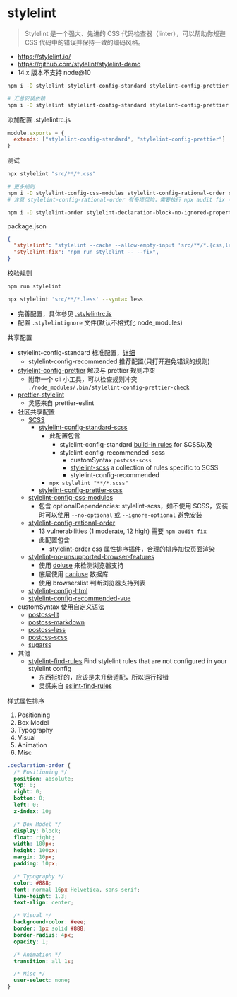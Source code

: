 # stylelint

> Stylelint 是一个强大、先进的 CSS 代码检查器（linter），可以帮助你规避 CSS 代码中的错误并保持一致的编码风格。

- <https://stylelint.io/>
- <https://github.com/stylelint/stylelint-demo>
- 14.x 版本不支持 node@10

```bash
npm i -D stylelint stylelint-config-standard stylelint-config-prettier

# 汇总安装依赖
npm i -D stylelint stylelint-config-standard stylelint-config-prettier stylelint-config-css-modules stylelint-config-rational-order stylelint-no-unsupported-browser-features stylelint-order stylelint-declaration-block-no-ignored-properties
```

添加配置 .stylelintrc.js

```js
module.exports = {
  extends: ["stylelint-config-standard", "stylelint-config-prettier"]
}
```

测试

```bash
npx stylelint "src/**/*.css"

# 更多规则
npm i -D stylelint-config-css-modules stylelint-config-rational-order stylelint-no-unsupported-browser-features
# 注意 stylelint-config-rational-order 有多项风险，需要执行 npx audit fix --force

npm i -D stylelint-order stylelint-declaration-block-no-ignored-properties
```

package.json

```json
{
  "stylelint": "stylelint --cache --allow-empty-input 'src/**/*.{css,less,scss,sass}'",
  "stylelint:fix": "npm run stylelint -- --fix",
}
```

校验规则

```bash
npm run stylelint

npx stylelint 'src/**/*.less' --syntax less
```

- 完善配置，具体参见 [.stylelintrc.js](./../.stylelintrc.js)
- 配置 `.stylelintignore` 文件(默认不格式化 node_modules)

共享配置

- stylelint-config-standard 标准配置，[详细](https://stylelint.io/user-guide/configure#extends)
  - stylelint-config-recommended 推荐配置(只打开避免错误的规则)
- [stylelint-config-prettier](https://www.npmjs.com/package/stylelint-config-prettier) 解决与 prettier 规则冲突
  - 附带一个 cli 小工具，可以检查规则冲突 `./node_modules/.bin/stylelint-config-prettier-check`
- [prettier-stylelint](https://github.com/hugomrdias/prettier-stylelint)
  - 灵感来自 prettier-eslint
- 社区共享配置
  - [SCSS](https://sass-lang.com/)
    - [stylelint-config-standard-scss](https://www.npmjs.com/package/stylelint-config-standard-scss)
      - 此配置包含
        - stylelint-config-standard [build-in rules](https://stylelint.io/user-guide/rules/list) for SCSS以及
        - stylelint-config-recommended-scss
          - customSyntax `postcss-scss`
          - [stylelint-scss](https://www.npmjs.com/package/stylelint-scss) a collection of rules specific to SCSS
          - stylelint-config-recommended
      - `npx stylelint "**/*.scss"`
    - [stylelint-config-prettier-scss](https://www.npmjs.com/package/stylelint-config-prettier-scss)
  - [stylelint-config-css-modules](https://www.npmjs.com/package/stylelint-config-css-modules)
    - 包含 optionalDependencies: stylelint-scss，如不使用 SCSS，安装时可以使用 `--no-optional` 或 `--ignore-optional` 避免安装
  - [stylelint-config-rational-order](https://www.npmjs.com/package/stylelint-config-rational-order)
    - 13 vulnerabilities (1 moderate, 12 high) 需要 `npm audit fix`
    - 此配置包含
      - [stylelint-order](https://www.npmjs.com/package/stylelint-order) css 属性排序插件，合理的排序加快页面渲染
  - [stylelint-no-unsupported-browser-features](https://www.npmjs.com/package/stylelint-no-unsupported-browser-features)
    - 使用 [doiuse](https://github.com/anandthakker/doiuse) 来检测浏览器支持
    - 底层使用 [caniuse](http://caniuse.com/) 数据库
    - 使用 browserslist 判断浏览器支持列表
  - [stylelint-config-html](https://www.npmjs.com/package/stylelint-config-html)
  - [stylelint-config-recommended-vue](https://www.npmjs.com/package/stylelint-config-recommended-vue)
- customSyntax 使用自定义语法
  - [postcss-lit](https://www.npmjs.com/package/postcss-lit)
  - [postcss-markdown](https://www.npmjs.com/package/postcss-markdown)
  - [postcss-less](https://www.npmjs.com/package/postcss-less)
  - [postcss-scss](https://www.npmjs.com/package/postcss-sass)
  - [sugarss](https://www.npmjs.com/package/sugarss)
- 其他
  - [stylelint-find-rules](https://github.com/alexilyaev/stylelint-find-rules) Find stylelint rules that are not configured in your stylelint config
    - 东西挺好的，应该是未升级适配，所以运行报错
    - 灵感来自 [eslint-find-rules](https://github.com/sarbbottam/eslint-find-rules)

样式属性排序

1. Positioning
2. Box Model
3. Typography
4. Visual
5. Animation
6. Misc

```css
.declaration-order {
  /* Positioning */
  position: absolute;
  top: 0;
  right: 0;
  bottom: 0;
  left: 0;
  z-index: 10;

  /* Box Model */
  display: block;
  float: right;
  width: 100px;
  height: 100px;
  margin: 10px;
  padding: 10px;

  /* Typography */
  color: #888;
  font: normal 16px Helvetica, sans-serif;
  line-height: 1.3;
  text-align: center;

  /* Visual */
  background-color: #eee;
  border: 1px solid #888;
  border-radius: 4px;
  opacity: 1;

  /* Animation */
  transition: all 1s;

  /* Misc */
  user-select: none;
}
```
